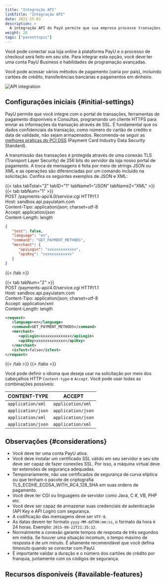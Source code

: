 ```yaml
---
title: "Integração API"
linkTitle: "Integração API"
date: 2021-25-03
description: >
  A integração API do PayU permite que sua empresa processe transações de diferentes tipos de aplicativos (site, móvel, IVR etc).
weight: 20
tags: ["parenttopic"]
---
```


Você pode conectar sua loja online à plataforma PayU e o processo de checkout será feito em seu site. Para integrar esta opção, você deve ter uma conta PayU Business e habilidades de programação avançadas.

Você pode acessar vários métodos de pagamento (varia por país), incluindo cartões de crédito, transferências bancárias e pagamentos em dinheiro.

![API integration](/assets/api1-pt.png)

## Configurações iniciais {#initial-settings}
PayU permite que você integre com o portal de transações, ferramentas de pagamento disponíveis e Consultas, programando um cliente HTTPS para enviar as informações da transação através de SSL. É fundamental que os dados confidenciais da transação, como número do cartão de crédito e data de validade, não sejam armazenados. Recomenda-se seguir as <a href="https://developers.payulatam.com/latam/pt/docs/integrations/api-integration/pci.html" target="_blank">melhores práticas do PCI DSS</a> (Payment Card Industry Data Security Standard).  

A transmissão das transações é protegida através de uma conexão TLS (Transport Layer Security) de 256 bits do servidor da loja nosso portal de pagamento. A troca de mensagens é feita por meio de strings JSON ou XML e as operações são diferenciadas por um comando incluído na solicitação. Confira os seguintes exemplos de JSON e XML:

{{< tabs tabTotal="2" tabID="1" tabName1="JSON" tabName2="XML" >}}
{{< tab tabNum="1" >}}
<br>
POST /payments-api/4.0/service.cgi HTTP/1.1<br>
Host: sandbox.api.payulatam.com<br>
Content-Tipo: application/json; charset=utf-8<br>
Accept: application/json<br>
Content-Length: length

```JSON
{
   "test": false,
   "language": "en",
   "command": "GET_PAYMENT_METHODS",
   "merchant": {
      "apiLogin": "xxxxxxxxxxxxx",
      "apiKey": "xxxxxxxxxxxxx"
   }
}
```

{{< /tab >}}

{{< tab tabNum="2" >}}
<br>
POST /payments-api/4.0/service.cgi HTTP/1.1<br>
Host: sandbox.api.payulatam.com<br>
Content-Tipo: application/json; charset=utf-8<br>
Accept: application/xml<br>
Content-Length: length<br>

```XML
<request>
   <language>en</language>
   <command>GET_PAYMENT_METHODS</command>
   <merchant>
      <apiLogin>xxxxxxxxxxxxx</apiLogin>
      <apiKey>xxxxxxxxxxxxx</apiKey>
   </merchant>
   <isTest>false</isTest>
</request>
```

{{< /tab >}}
{{< /tabs >}}
<br>

Você pode definir o idioma que deseja usar na solicitação por meio dos cabeçalhos HTTP `Content-type` e `Accept`. Você pode usar todas as combinações possíveis:

| CONTENT-TYPE       | ACCEPT             |
|--------------------|--------------------|
| `application/xml`  | `application/xml`  |
| `application/json` | `application/json` |
| `application/xml`  | `application/json` |
| `application/json` | `application/xml`  |

## Observações {#considerations}
* Você deve ter uma conta PayU ativa.
* Você deve instalar um certificado SSL válido em seu servidor e seu site deve ser capaz de fazer conexões SSL. Por isso, a máquina virtual deve ter extensões de segurança adequadas.
* Temporariamente, não use certificados de segurança de curva elíptica ou que tenham o pacote de criptografia TLS_ECDHE_ECDSA_WITH_RC4_128_SHA em suas ordens de pagamento.
* Você deve ter CGI ou linguagens de servidor como Java, C #, VB, PHP etc.
* Você deve ser capaz de armazenar suas credenciais de autenticação (API Key e API Login) com segurança.
* A codificação das mensagens deve ser  `UTF-8`.
* As datas devem ter formato `yyyy-MM-ddTHH:mm:ss`, o formato da hora é 24 horas. Exemplo: `2015-08-22T21:35:12`.
* Normalmente a conexão garante tempos de resposta de três segundos em média. Se houver uma situação incomum, o tempo máximo de resposta é de um minuto. É altamente recomendável que você defina _timeouts_ quando se conectar com PayU.
* É importante validar a duração e o número dos cartões de crédito por franquia, juntamente com os códigos de segurança.


## Recursos disponíveis {#available-features}

